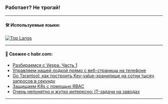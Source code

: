 ### Работает? Не трогай!

---
<!--
#### 🛠️ Technical stack:

![Java](https://img.shields.io/badge/Java-informational?logo=Oracle&style=flat&logoColor=white&color=FF4500)
![Kotlin](https://img.shields.io/badge/Kotlin-informational?logo=Kotlin&style=flat&logoColor=white&color=774D97)
![TS](https://img.shields.io/badge/TypeScript-informational?logo=typeScript&style=flat&logoColor=black&color=017acc)
![Python](https://img.shields.io/badge/Python-informational?logo=Python&style=flat&logoColor=black&color=ffdd54) <br>
![Spring](https://img.shields.io/badge/Spring-informational?logo=Spring&style=flat&logoColor=white&color=6DB33F) 
![SpringBoot](https://img.shields.io/badge/SpringBoot-informational?logo=SpringBoot&style=flat&logoColor=white&color=6DB33F)
![Nest](https://img.shields.io/badge/NestJS-informational?logo=NestJS&style=flat&logoColor=white&color=E0234E) 
![NodeJS](https://img.shields.io/badge/NodeJS-informational?logo=node.js&style=flat&logoColor=white&color=70A760)<br>
![PostgreSQL](https://img.shields.io/badge/PostgreSQL-informational?logo=PostgreSQL&style=flat&logoColor=white&color=DAA520)
![MongoDB](https://img.shields.io/badge/MongoDB-informational?logo=MongoDB&style=flat&logoColor=white&color=870000)
![Apache](https://img.shields.io/badge/Apache-informational?logo=apache&style=flat&logoColor=white&color=f74e28)

___ 
-->

#### 🛠️ Используемые языки:

[![Top Langs](https://github-readme-stats-u2qms2cxw-advtsettinggmailcoms-projects.vercel.app/api/top-langs/?username=zloylis&langs_count=10&hide_title=true&title_color=e6edf3&size_weight=0.5&count_weight=0.5&layout=compact&hide_progress=true&hide_border=true&theme=dracula)](https://github.com/zloylis)

<!---


####  :octocat:&nbsp;&nbsp; Статистика:

![GitHub stats](https://github-readme-stats-u2qms2cxw-advtsettinggmailcoms-projects.vercel.app/api?username=zloylis&show_icons=true&hide_border=true&theme=dracula&title_color=e6edf3&include_all_commits=true&count_private=true&hide_rank=false&hide_title=true&rank_icon=github)
-->
---

#### 💬 Свежее с habr.com:

<!-- BLOG-POST-LIST:START -->
- [Разбираемся с Vespa. Часть 1](https://habr.com/ru/companies/sportmaster_lab/articles/827460/?utm_source=habrahabr&utm_medium=rss&utm_campaign=827460)
- [Управляем нашей лодкой прямо с веб-страницы на телефоне](https://habr.com/ru/articles/828938/?utm_source=habrahabr&utm_medium=rss&utm_campaign=828938)
- [Go Tarantool: как построить Key-value-хранилище на сотни тысяч запросов в секунду](https://habr.com/ru/companies/vk/articles/829994/?utm_source=habrahabr&utm_medium=rss&utm_campaign=829994)
- [Защищаем K8s с помощью RBAC](https://habr.com/ru/companies/cdnnow/articles/829290/?utm_source=habrahabr&utm_medium=rss&utm_campaign=829290)
- [Очень непонятно и жутко интересно: IT-задачи на заводах](https://habr.com/ru/companies/oleg-bunin/articles/829168/?utm_source=habrahabr&utm_medium=rss&utm_campaign=829168)
<!-- BLOG-POST-LIST:END -->

---
